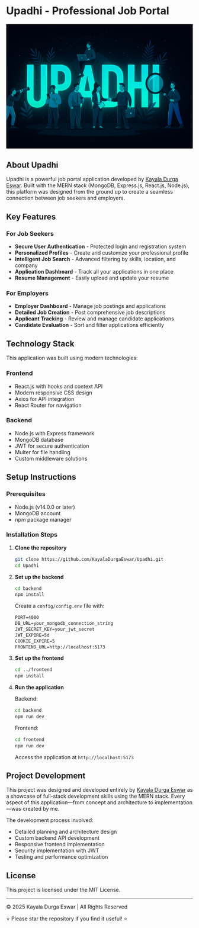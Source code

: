 # Upadhi - Professional Job Portal

![Upadhi](frontend/public/heroS.jpg)

## About Upadhi

Upadhi is a powerful job portal application developed by [Kayala Durga Eswar](https://github.com/KayalaDurgaEswar). Built with the MERN stack (MongoDB, Express.js, React.js, Node.js), this platform was designed from the ground up to create a seamless connection between job seekers and employers.

## Key Features

### For Job Seekers
- **Secure User Authentication** - Protected login and registration system
- **Personalized Profiles** - Create and customize your professional profile
- **Intelligent Job Search** - Advanced filtering by skills, location, and company
- **Application Dashboard** - Track all your applications in one place
- **Resume Management** - Easily upload and update your resume

### For Employers
- **Employer Dashboard** - Manage job postings and applications
- **Detailed Job Creation** - Post comprehensive job descriptions
- **Applicant Tracking** - Review and manage candidate applications
- **Candidate Evaluation** - Sort and filter applications efficiently

## Technology Stack

This application was built using modern technologies:

### Frontend
- React.js with hooks and context API
- Modern responsive CSS design
- Axios for API integration
- React Router for navigation

### Backend
- Node.js with Express framework
- MongoDB database
- JWT for secure authentication
- Multer for file handling
- Custom middleware solutions

## Setup Instructions

### Prerequisites
- Node.js (v14.0.0 or later)
- MongoDB account
- npm package manager

### Installation Steps

1. **Clone the repository**
   ```bash
   git clone https://github.com/KayalaDurgaEswar/Upadhi.git
   cd Upadhi
   ```

2. **Set up the backend**
   ```bash
   cd backend
   npm install
   ```
   
   Create a `config/config.env` file with:
   ```env
   PORT=4000
   DB_URL=your_mongodb_connection_string
   JWT_SECRET_KEY=your_jwt_secret
   JWT_EXPIRE=5d
   COOKIE_EXPIRE=5
   FRONTEND_URL=http://localhost:5173
   ```

3. **Set up the frontend**
   ```bash
   cd ../frontend
   npm install
   ```

4. **Run the application**
   
   Backend:
   ```bash
   cd backend
   npm run dev
   ```
   
   Frontend:
   ```bash
   cd frontend
   npm run dev
   ```
   
   Access the application at `http://localhost:5173`

## Project Development

This project was designed and developed entirely by [Kayala Durga Eswar](https://github.com/KayalaDurgaEswar) as a showcase of full-stack development skills using the MERN stack. Every aspect of this application—from concept and architecture to implementation—was created by me.

The development process involved:
- Detailed planning and architecture design
- Custom backend API development
- Responsive frontend implementation
- Security implementation with JWT
- Testing and performance optimization

## License

This project is licensed under the MIT License.

---

© 2025 Kayala Durga Eswar | All Rights Reserved

⭐ Please star the repository if you find it useful! ⭐ 